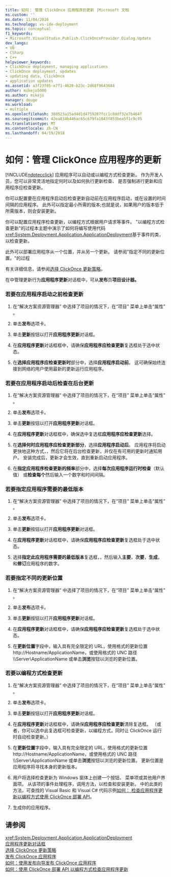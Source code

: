 ```yaml
---
title: 如何： 管理 ClickOnce 应用程序的更新 |Microsoft 文档
ms.custom: ''
ms.date: 11/04/2016
ms.technology: vs-ide-deployment
ms.topic: conceptual
f1_keywords:
- Microsoft.VisualStudio.Publish.ClickOnceProvider.Dialog.Update
dev_langs:
- VB
- CSharp
- C++
helpviewer_keywords:
- ClickOnce deployment, managing applications
- ClickOnce deployment, updates
- updating data, ClickOnce
- application updates
ms.assetid: a3f23f05-e7f1-4620-b23c-2d68f9643684
author: mikejo5000
ms.author: mikejo
manager: douge
ms.workload:
- multiple
ms.openlocfilehash: 388523a15ad4d1d4759287fcc1c8ddf32e7b464f
ms.sourcegitcommit: 42ea834b446ac65c679fa1043f853bea5f1c9c95
ms.translationtype: MT
ms.contentlocale: zh-CN
ms.lasthandoff: 04/19/2018
---
```

# <a name="how-to-manage-updates-for-a-clickonce-application"></a>如何：管理 ClickOnce 应用程序的更新
[!INCLUDE[ndptecclick](../deployment/includes/ndptecclick_md.md)] 应用程序可以自动或以编程方式检查更新。 作为开发人员，您可以非常灵活地指定何时以及如何执行更新检查、 是否强制进行更新和应用程序应检查更新。  
  
 你可以配置要在应用程序启动后检查更新自动前在应用程序启动，或在设置的时间间隔的应用程序。 此外可以指定最小所需的版本;也就是说，如果用户的版本低于所需版本，则会安装更新。  
  
 你可以配置应用程序检查更新，以编程方式根据用户请求等事件。 "以编程方式检查更新"的过程本主题中演示了如何将编写使用代码<xref:System.Deployment.Application.ApplicationDeployment>基于事件的类，以检查更新。  
  
 此外可以部署应用程序从一个位置，并从另一个更新。 请参阅"指定不同的更新位置。"的过程  
  
 有关详细信息，请参阅[选择 ClickOnce 更新策略](../deployment/choosing-a-clickonce-update-strategy.md)。  
  
 在中管理更新行为**应用程序更新**对话框中，可从**发布**页**项目设计器。**  
  
### <a name="to-check-for-updates-before-the-application-starts"></a>若要在应用程序启动之前检查更新  
  
1.  在“解决方案资源管理器” 中选择了项目的情况下，在“项目”  菜单上单击“属性” 。  
  
2.  单击**发布**选项卡。  
  
3.  单击**更新**按钮以打开**应用程序更新**对话框。  
  
4.  在**应用程序更新**对话框框中，请确保**应用程序应检查更新**复选框处于选中状态。  
  
5.  在**选择应用程序应检查更新时**部分中，选择**应用程序启动前**。 这可确保始终连接到网络的用户使用最新的更新运行应用程序。  
  
### <a name="to-check-for-updates-in-the-background-after-the-application-starts"></a>若要在应用程序启动后检查在后台更新  
  
1.  在“解决方案资源管理器” 中选择了项目的情况下，在“项目”  菜单上单击“属性” 。  
  
2.  单击**发布**选项卡。  
  
3.  单击**更新**按钮以打开**应用程序更新**对话框。  
  
4.  在**应用程序更新**对话框框中，确保选中复选框**应用程序应检查更新**选择。  
  
5.  在**选择何时应用程序应检查更新部分**，选择**应用程序启动后**。 应用程序将启动更快地这种方式，，然后它将在后台检查更新，并仅在有可用的更新时通知用户。 安装完成后，更新才会生效，直到重新启动应用程序。  
  
6.  在**指定应用程序检查更新的频率**部分中，选择**每次应用程序运行时检查**（默认值） 或**检查每个**然后输入一个数字和时间间隔。  
  
### <a name="to-specify-a-minimum-required-version-for-the-application"></a>若要指定应用程序需要的最低版本  
  
1.  在“解决方案资源管理器” 中选择了项目的情况下，在“项目”  菜单上单击“属性” 。  
  
2.  单击**发布**选项卡。  
  
3.  单击**更新**按钮以打开**应用程序更新**对话框。  
  
4.  在**应用程序更新**对话框框中，请确保**应用程序应检查更新**复选框处于选中状态。  
  
5.  选择**指定此应用程序需要的最低版本**复选框，，然后输入**主要**，**次要**，**生成**，和**修订**应用程序的数字。  
  
### <a name="to-specify-a-different-update-location"></a>若要指定不同的更新位置  
  
1.  在“解决方案资源管理器” 中选择了项目的情况下，在“项目”  菜单上单击“属性” 。  
  
2.  单击**发布**选项卡。  
  
3.  单击**更新**按钮以打开**应用程序更新**对话框。  
  
4.  在**应用程序更新**对话框框中，请确保**应用程序应检查更新**复选框处于选中状态。  
  
5.  在**更新位置**字段中，输入具有完全限定的 URL，使用格式的更新位置 http://Hostname/ApplicationName，或使用格式的 UNC 路径\\\Server\ApplicationName 或单击**浏览**按钮以浏览的更新位置。  
  
### <a name="to-check-for-updates-programmatically"></a>若要以编程方式检查更新  
  
1.  在“解决方案资源管理器” 中选择了项目的情况下，在“项目”  菜单上单击“属性” 。  
  
2.  单击**发布**选项卡。  
  
3.  单击**更新**按钮以打开**应用程序更新**对话框。  
  
4.  在**应用程序更新**对话框框中，请确保**应用程序应检查更新**清除复选框。 （或者，你可以选中此复选框可检查更新，以编程方式，同时让 ClickOnce 运行时自动检查更新。）  
  
5.  在**更新位置**字段中，输入具有完全限定的 URL，使用格式的更新位置 http://Hostname/ApplicationName，或使用格式的 UNC 路径\\\Server\ApplicationName 或单击**浏览**按钮以浏览的更新位置。 更新位置是应用程序将寻找本身的更新版本。  
  
6.  用户将选择检查更新为 Windows 窗体上创建一个按钮、 菜单项或其他用户界面项。 从该项的事件处理程序，调用方法，以检查和安装更新。 中的此类的方法，可查找的 Visual Basic 和 Visual C# 代码示例[如何： 检查应用程序更新以编程方式使用 ClickOnce 部署 API](../deployment/how-to-check-for-application-updates-programmatically-using-the-clickonce-deployment-api.md)。  
  
7.  生成你的应用程序。  
  
## <a name="see-also"></a>请参阅  
 <xref:System.Deployment.Application.ApplicationDeployment>   
 [应用程序更新对话框](http://msdn.microsoft.com/en-us/8eca8743-8e68-4d04-bfd5-4dc0a9b2934f)   
 [选择 ClickOnce 更新策略](../deployment/choosing-a-clickonce-update-strategy.md)   
 [发布 ClickOnce 应用程序](../deployment/publishing-clickonce-applications.md)   
 [如何：使用发布向导发布 ClickOnce 应用程序](../deployment/how-to-publish-a-clickonce-application-using-the-publish-wizard.md)   
 [如何：使用 ClickOnce 部署 API 以编程方式检查应用程序更新](../deployment/how-to-check-for-application-updates-programmatically-using-the-clickonce-deployment-api.md)